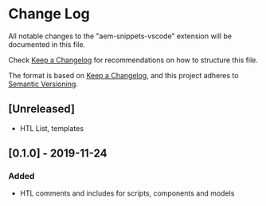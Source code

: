 # Change Log

All notable changes to the "aem-snippets-vscode" extension will be documented in this file.

Check [Keep a Changelog](http://keepachangelog.com/) for recommendations on how to structure this file.

The format is based on [Keep a Changelog](https://keepachangelog.com/en/1.0.0/),
and this project adheres to [Semantic Versioning](https://semver.org/spec/v2.0.0.html).

## [Unreleased]

- HTL List, templates

## [0.1.0] - 2019-11-24
### Added

- HTL comments and includes for scripts, components and models
